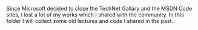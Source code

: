 Since Microsoft decided to close the TechNet Gallary and the MSDN Code sites, I lost a lot of my works which I shared with the community. In this folder I will collect some old lectures and code I shared in the past. 
